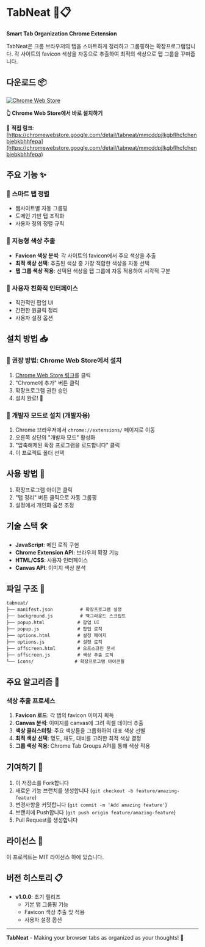 # TabNeat 🎨📋

**Smart Tab Organization Chrome Extension**

TabNeat은 크롬 브라우저의 탭을 스마트하게 정리하고 그룹핑하는 확장프로그램입니다. 각 사이트의 favicon 색상을 자동으로 추출하여 최적의 색상으로 탭 그룹을 꾸며줍니다.

## 다운로드 📦

[![Chrome Web Store](https://img.shields.io/chrome-web-store/v/mmcddpjlkgbflhcfchenbjebkbhhfepa?style=for-the-badge&logo=googlechrome&logoColor=white&label=CHROME%20WEB%20STORE)](https://chromewebstore.google.com/detail/tabneat/mmcddpjlkgbflhcfchenbjebkbhhfepa)

**👆 Chrome Web Store에서 바로 설치하기**

🔗 **직접 링크**: [https://chromewebstore.google.com/detail/tabneat/mmcddpjlkgbflhcfchenbjebkbhhfepa](https://chromewebstore.google.com/detail/tabneat/mmcddpjlkgbflhcfchenbjebkbhhfepa)

## 주요 기능 ✨

### 🔄 스마트 탭 정렬
- 웹사이트별 자동 그룹핑
- 도메인 기반 탭 조직화
- 사용자 정의 정렬 규칙

### 🎨 지능형 색상 추출
- **Favicon 색상 분석**: 각 사이트의 favicon에서 주요 색상을 추출
- **최적 색상 선택**: 추출된 색상 중 가장 적합한 색상을 자동 선택
- **탭 그룹 색상 적용**: 선택된 색상을 탭 그룹에 자동 적용하여 시각적 구분

### 📱 사용자 친화적 인터페이스
- 직관적인 팝업 UI
- 간편한 원클릭 정리
- 사용자 설정 옵션

## 설치 방법 📥

### 🌟 권장 방법: Chrome Web Store에서 설치
1. [Chrome Web Store 링크](https://chromewebstore.google.com/detail/tabneat/mmcddpjlkgbflhcfchenbjebkbhhfepa)를 클릭
2. "Chrome에 추가" 버튼 클릭
3. 확장프로그램 권한 승인
4. 설치 완료! 🎉

### 🔧 개발자 모드로 설치 (개발자용)
1. Chrome 브라우저에서 `chrome://extensions/` 페이지로 이동
2. 오른쪽 상단의 "개발자 모드" 활성화
3. "압축해제된 확장 프로그램을 로드합니다" 클릭
4. 이 프로젝트 폴더 선택

## 사용 방법 🚀

1. 확장프로그램 아이콘 클릭
2. "탭 정리" 버튼 클릭으로 자동 그룹핑
3. 설정에서 개인화 옵션 조정

## 기술 스택 🛠️

- **JavaScript**: 메인 로직 구현
- **Chrome Extension API**: 브라우저 확장 기능
- **HTML/CSS**: 사용자 인터페이스
- **Canvas API**: 이미지 색상 분석

## 파일 구조 📂

```
tabneat/
├── manifest.json          # 확장프로그램 설정
├── background.js          # 백그라운드 스크립트
├── popup.html            # 팝업 UI
├── popup.js              # 팝업 로직
├── options.html          # 설정 페이지
├── options.js            # 설정 로직
├── offscreen.html        # 오프스크린 문서
├── offscreen.js          # 색상 추출 로직
└── icons/               # 확장프로그램 아이콘들
```

## 주요 알고리즘 🧠

### 색상 추출 프로세스
1. **Favicon 로드**: 각 탭의 favicon 이미지 획득
2. **Canvas 분석**: 이미지를 canvas에 그려 픽셀 데이터 추출
3. **색상 클러스터링**: 주요 색상들을 그룹화하여 대표 색상 선별
4. **최적 색상 선택**: 명도, 채도, 대비를 고려한 최적 색상 결정
5. **그룹 색상 적용**: Chrome Tab Groups API를 통해 색상 적용

## 기여하기 🤝

1. 이 저장소를 Fork합니다
2. 새로운 기능 브랜치를 생성합니다 (`git checkout -b feature/amazing-feature`)
3. 변경사항을 커밋합니다 (`git commit -m 'Add amazing feature'`)
4. 브랜치에 Push합니다 (`git push origin feature/amazing-feature`)
5. Pull Request를 생성합니다

## 라이선스 📄

이 프로젝트는 MIT 라이선스 하에 있습니다.

## 버전 히스토리 📋

- **v1.0.0**: 초기 릴리즈
  - 기본 탭 그룹핑 기능
  - Favicon 색상 추출 및 적용
  - 사용자 설정 옵션

---

**TabNeat** - Making your browser tabs as organized as your thoughts! 🎯

